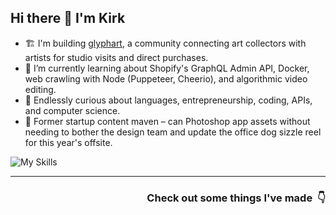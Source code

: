 ## Hi there 👋 I'm Kirk

- 🏗️ I'm building [glyphart](https://glyphart.io), a community connecting art collectors with artists for studio visits and direct purchases.
- 🌱 I’m currently learning about Shopify's GraphQL Admin API, Docker, web crawling with Node (Puppeteer, Cheerio), and algorithmic video editing.
- 🧠 Endlessly curious about languages, entrepreneurship, coding, APIs, and computer science.
- 🎨 Former startup content maven – can Photoshop app assets without needing to bother the design team and update the office dog sizzle reel for this year's offsite.

![My Skills](https://skillicons.dev/icons?i=react,js,ts,nodejs,html,css,sass,netlify,firebase,vite,git,docker,materialui,mysql,npm,raspberrypi,ae,ps,pr)

---

<h3 align="right">Check out some things I've made &nbsp;👇</h3>
